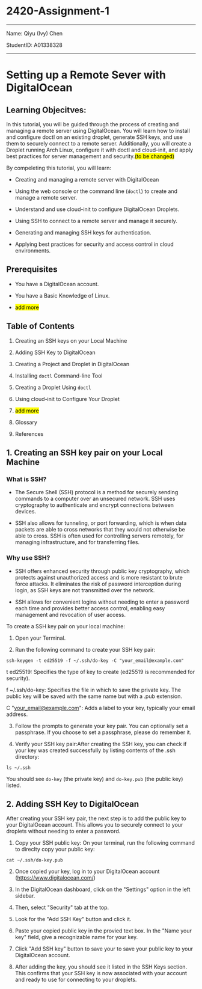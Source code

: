 # 2420-Assignment-1 
---
Name: Qiyu (Ivy) Chen  

StudentID: A01338328

---

# Setting up a  Remote Sever with DigitalOcean  

## Learning Objecitves:

In this tutorial, you will be guided through the process of creating and managing a remote server using DigitalOcean. You will learn how to install and configure doctl on an existing droplet, generate SSH keys, and use them to securely connect to a remote server. Additionally, you will create a Droplet running Arch Linux, configure it with doctl and cloud-init, and apply best practices for server management and security.<mark>(to be changed)

 By compeleting this tutorial, you will learn: 

- Creating and managing a remote server with DigitalOcean

- Using the web console or the command line (`doctl`) to create and manage a remote server.

- Understand and use cloud-init to configure DigitalOcean Droplets.

- Using SSH to connect to a remote server and manage it securely.

- Generating and managing SSH keys for authentication.

- Applying best practices for security and access control in cloud environments.

## Prerequisites

- You have a DigitalOcean account.

- You have a Basic Knowledge of Linux.

- <mark>add more</mark>

## Table of Contents

1. Creating an SSH keys on your Local Machine

2. Adding SSH Key to DigitalOcean

3. Creating a Project and Droplet in DigitalOcean

4. Installing `doctl` Command-line Tool

5. Creating a Droplet Using `doctl`

6. Using cloud-init to Configure Your Droplet

7. <mark>add more

8. Glossary

9. References


## 1. Creating an SSH key pair on your Local Machine

### What is SSH?

- The Secure Shell (SSH) protocol is a method for securely sending commands to a computer over an unsecured network. SSH uses cryptography to authenticate and encrypt connections between devices.

- SSH also allows for tunneling, or port forwarding, which is when data packets are able to cross networks that they would not otherwise be able to cross. SSH is often used for controlling servers remotely, for managing infrastructure, and for transferring files.

### Why use SSH?

- SSH offers enhanced security through public key cryptography, which protects against unauthorized access and is more resistant to brute force attacks. It eliminates the risk of password interception during login, as SSH keys are not transmitted over the network. 
 
- SSH allows for convenient logins without needing to enter a password each time and provides better access control, enabling easy management and revocation of user access. 

To create a SSH key pair on your local machine:
1. Open your Terminal.

2. Run the following command to create your SSH key pair:
```
ssh-keygen -t ed25519 -f ~/.ssh/do-key -C "your_email@example.com"
```

t ed25519: Specifies the type of key to create (ed25519 is recommended for security).

f ~/.ssh/do-key: Specifies the file in which to save the private key. The public key will be saved with the same name but with a .pub extension.

C "your_email@example.com": Adds a label to your key, typically your email address. 


3. Follow the prompts to generate your key pair. You can optionally set a passphrase. If you choose to set a passphrase, please do remember it.

4. Verify your SSH key pair:After creating the SSH key, you can check if your key was created successfully by listing contents of the .ssh directory:
```
ls ~/.ssh
```
You should see `do-key` (the private key) and `do-key.pub` (the public key) listed.

## 2. Adding SSH Key to DigitalOcean

After creating your SSH key pair, the next step is to add the public key to your DigitalOcean account. This allows you to securely connect to your droplets without needing to enter a password.

1. Copy your SSH public key: On your terminal, run the following command to direclty copy your public key:
```
cat ~/.ssh/do-key.pub
```
2. Once copied your key, log in to your DigitalOcean account (https://www.digitalocean.com/)

3. In the DigitalOcean dashboard, click on the "Settings" option in the left sidebar.

4. Then, select "Security" tab at the top.

5. Look for the "Add SSH Key" button and click it.

6. Paste your copied public key in the provied text box. In the "Name your key" field, give a recognizable name for your key. 

7. Click "Add SSH key" button to save your to save your public key to your DigitalOcean account.

8. After adding the key, you should see it listed in the SSH Keys section. This confirms that your SSH key is now associated with your account and ready to use for connecting to your droplets.
















